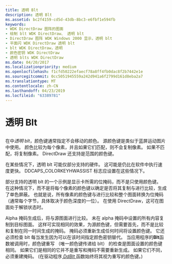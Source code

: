 ```yaml
---
title: 透明 Blt
description: 透明 Blt
ms.assetid: bc2f4159-cd5d-43db-8bc3-e6fbf1e594fb
keywords:
- WDK DirectDraw 图阵的图面
- 绘制 blt WDK DirectDraw、 透明 blt
- DirectDraw 图阵 WDK Windows 2000 显示，透明 blt
- 平面闪 WDK DirectDraw 透明 blt
- blt WDK DirectDraw，透明
- 颜色密钥 WDK DirectDraw
- 透明 blts WDK DirectDraw
ms.date: 04/20/2017
ms.localizationpriority: medium
ms.openlocfilehash: f1cfd50222efaecf78a8ff4fb0dac8f2b7442e1e
ms.sourcegitcommit: 0cc5051945559a242d941a6f2799d161d8eba2a7
ms.translationtype: MT
ms.contentlocale: zh-CN
ms.lasthandoff: 04/23/2019
ms.locfileid: "63389781"
---
```

# <a name="transparent-blt"></a>透明 Blt


## <span id="ddk_transparent_blt_gg"></span><span id="DDK_TRANSPARENT_BLT_GG"></span>


在中*透明 blt*，颜色键通常指定不会移动的颜色。 源颜色键是类似于蓝屏运动图片中使用。 颜色比较为每个像素，并且如果它们匹配，则不会复制像素。 如果不匹配，将复制像素。 DirectDraw 还支持是范围的颜色键。

在某些情况下，透明 blt 可能仅部分支持的硬件。 这可能是仍比在软件中执行速度更快。 DDCAPS\_COLORKEYHWASSIST 标志应设置在这些情况下。

部分支持的透明 blt 的一个示例是显示卡所需的位掩码，而不是只使用颜色键。 在这种情况下，而不是将每个像素的颜色键以确定是否将其复制与进行比较，生成了单色屏蔽。 也就是说，所有像素的颜色键与进行比较和整个图面转换为位掩码 （通常每个字节，具体取决于颜色深度的一位）。 在使用 DirectDraw，这可在图面处于解锁状态时。

Alpha 掩码生成后，将与源图面进行比较。 未在 alpha 掩码中设置的所有内容复制到目标图面。 这样可实现相同的效果，为源颜色键，但需要首先，而不是比较和复制在同一时间生成的掩码。 掩码必须重新生成任何时间将设置颜色键。 它还必须检查 blt 每当发生因为可以在该时间指定颜色密钥替代。 当应用程序的**Blt**函数被调用时，颜色键重写 （唯一颜色键传递给 blt） 的检查是图面设置的颜色键相同。 如果它们是相同的它并不是重写和掩码不需要重新生成。 如果它们不同，必须重建掩码。 (在驱动程序[ *DdBlt* ](https://msdn.microsoft.com/library/windows/hardware/ff549205)函数始终将其视为重写的颜色键。)

 

 





